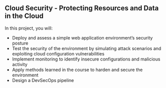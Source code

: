 ## Cloud Security - Protecting Resources and Data in the Cloud

In this project, you will:

* Deploy and assess a simple web application environment’s security posture
* Test the security of the environment by simulating attack scenarios and exploiting cloud configuration vulnerabilities
* Implement monitoring to identify insecure configurations and malicious activity
* Apply methods learned in the course to harden and secure the environment
* Design a DevSecOps pipeline

